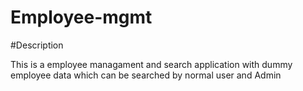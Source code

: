 # Employee-mgmt


#Description 

This is a employee managament and search application with dummy employee data which can be searched by normal user and Admin


